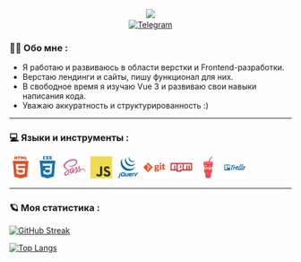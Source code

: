 <div id="header" align="center">
  <img src="https://media.giphy.com/media/v1.Y2lkPTc5MGI3NjExZTQyZjYwNjhkNmFjODNiMTYzNjAzM2MyNDQyMWJmNDU3MmRiYTMyYiZlcD12MV9pbnRlcm5hbF9naWZzX2dpZklkJmN0PWc/d9mkbc1QkvBnHthaQp/giphy.gif" width="100"/>
</div>

<div id="badges" align="center">
  <a href="https://t.me/Eugi_Ss">
  <img src="https://img.shields.io/badge/Telegram-26A5E4.svg?style=for-the-badge&logo=Telegram&logoColor=white" alt="Telegram"/>
  </a>
</div>

<!-- cчетчик просмотров профиля -->
<!-- <img src="https://komarev.com/ghpvc/?username=EugiSs&style=flat-square&color=blue" alt=""/> -->

### :mage_man: Обо мне :
- Я работаю и развиваюсь в области верстки и Frontend-paзработки. <br>
- Верстаю лендинги и сайты, пишу функционал для них.
- В свободное время я изучаю Vue 3 и развиваю свои навыки написания кода.
- Уважаю аккуратность и структурированность :)

---

### :computer: Языки и инструменты :
<div>
  <img src="https://github.com/devicons/devicon/blob/master/icons/html5/html5-plain-wordmark.svg" title="html5" alt="html5" width="40" height="40"/>&nbsp;
  <img src="https://github.com/devicons/devicon/blob/master/icons/css3/css3-plain-wordmark.svg" title="css3" alt="css3" width="40" height="40"/>&nbsp;
  <img src="https://github.com/devicons/devicon/blob/master/icons/sass/sass-original.svg" title="sass" alt="sass" width="40" height="40"/>&nbsp;
  <img src="https://github.com/devicons/devicon/blob/master/icons/javascript/javascript-original.svg" title="js" alt="js" width="40" height="40"/>&nbsp;
  <img src="https://github.com/devicons/devicon/blob/master/icons/jquery/jquery-plain-wordmark.svg" title="jquery" alt="jquery" width="40" height="40"/>&nbsp;
  <img src="https://github.com/devicons/devicon/blob/master/icons/git/git-plain-wordmark.svg" title="git" alt="git" width="40" height="40"/>&nbsp;
  <img src="https://github.com/devicons/devicon/blob/master/icons/npm/npm-original-wordmark.svg" title="npm" alt="npm" width="40" height="40"/>&nbsp;
  <img src="https://github.com/devicons/devicon/blob/master/icons/gulp/gulp-plain.svg" title="gulp" alt="gulp" width="40" height="40"/>&nbsp;
  <img src="https://github.com/devicons/devicon/blob/master/icons/trello/trello-plain-wordmark.svg" title="trello" alt="trello" width="40" height="40"/>&nbsp;
</div>

---

### :ringed_planet: Моя статистика :
[![GitHub Streak](http://github-readme-streak-stats.herokuapp.com?user=EugiSs&theme=omni&hide_border=true&locale=ru&date_format=j%2Fn%5B%2FY%5D)](https://git.io/streak-stats)

[![Top Langs](https://github-readme-stats.vercel.app/api/top-langs/?username=EugiSs&layout=compact&theme=omni&hide_border=true)](https://github.com/anuraghazra/github-readme-stats)

